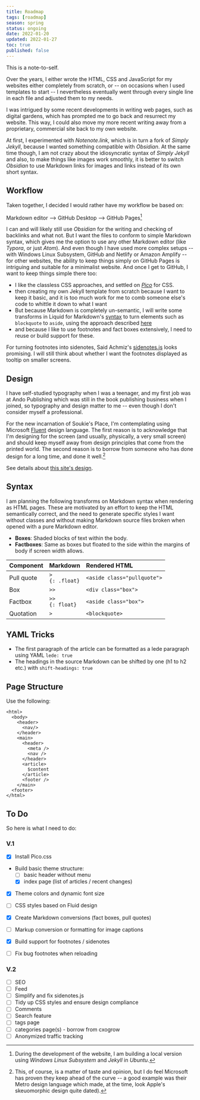 ```yaml
---
title: Roadmap
tags: [roadmap]
season: spring
status: ongoing
date: 2022-01-20
updated: 2022-01-27
toc: true
published: false
---
```


This is a note-to-self.

Over the years, I either wrote the HTML, CSS and JavaScript for my websites either completely from scratch, or -- on occasions when I used templates to start -- I nevertheless eventually went through every single line in each file and adjusted them to my needs.

I was intrigued by some recent developments in writing web pages, such as digital gardens, which has prompted me to go back and resurrect my website. This way, I could also move my more recent writing away from a proprietary, commercial site back to my own website.

At first, I experimented with _Notenote.link_, which is in turn a fork of _Simply Jekyll_, because I wanted something compatible with _Obsidian_. At the same time though, I am not crazy about the idiosyncratic syntax of _Simply Jekyll_ and also, to make things like images work smoothly, it is better to switch _Obsidian_ to use Markdown links for images and links instead of its own short syntax.

## Workflow

Taken together, I decided I would rather have my workflow be based on:

Markdown editor --> GitHub Desktop --> GitHub Pages[^local]

[^local]: During the development of the website, I am building a local version using _Windows Linux Subsystem_ and _Jekyll_ in _Ubuntu_.

I can and will likely still use _Obsidian_ for the writing and checking of backlinks and what not. But I want the files to conform to simple Markdown syntax, which gives me the option to use any other Markdown editor (like _Typora_, or just _Atom_). And even though I have used more complex setups -- with Windows Linux Subsystem, GitHub and Netlify or Amazon Amplify -- for other websites, the ability to keep things simply on GitHub Pages is intriguing and suitable for a minimalist website. And once I get to GitHub, I want to keep things simple there too:

- I like the classless CSS approaches, and settled on _[Pico](https://picocss.com)_ for CSS.
- then creating my own Jekyll template from scratch because I want to keep it basic, and it is too much  work for me to comb someone else's code to whittle it down to what I want
- But because Markdown is completely un-semantic, I will write some transforms in Liquid for Markdown's [syntax](#syntax) to turn elements such as `blockquote` to `aside`, using the approach described [here](https://alexgude.com/blog/custom-markdown-for-github-pages/)
- and because I like to use footnotes and fact boxes extensively, I need to reuse or build support for these.

For turning footnotes into sidenotes, Said Achmiz's [sidenotes.js](https://gist.github.com/mandarg/c37ea778a1b3cd4947dfa2dd66ef7d12) looks promising. I will still think about whether I want the footnotes displayed as tooltip on smaller screens.

## Design

I have self-studied typography when I was a teenager, and my first job was at Ando Publishing which was still in the book publishing business when I joined, so typography and design matter to me -- even though I don't consider myself a professional.

For the new incarnation of Soukie's Place, I'm contemplating using Microsoft [Fluent](https://www.microsoft.com/design/fluent/) design language. The first reason is to acknowledge that I'm designing for the screen (and usually, physically, a very small screen) and should keep myself away from design principles that come from the printed world. The second reason is to borrow from someone who has done design for a long time, and done it well.[^msft]

[^msft]: This, of course, is a matter of taste and opinion, but I do feel Microsoft has proven they keep ahead of the curve -- a good example was their Metro design language which made, at the time, look Apple's skeuomorphic design quite dated).

See details about [this site's design](soukies-place-design).

## Syntax

I am planning the following transforms on Markdown syntax when rendering as HTML pages. These are motivated by an effort to keep the HTML semantically correct, and the need to generate specific styles I want without classes and without making Markdown source files broken when opened with a pure Markdown editor.

- **Boxes**: Shaded blocks of text within the body.
- **Factboxes**: Same as boxes but floated to the side within the margins of body if screen width allows.

| Component  | Markdown  | Rendered HTML               |
| :--------  | :-------- | :-------------------------- |
| Pull quote | `>  `<br />`{: .float}` | `<aside class="pullquote">` |
| Box        | `>> `     | `<div class="box">`         |
| Factbox    | `>> `<br />`{: float}`  | `<aside class="box">`       |
| Quotation  | `> `      | `<blockquote>`              |

## YAML Tricks

- The first paragraph of the article can be formatted as a lede paragraph using YAML `lede: true`
- The headings in the source Markdown can be shifted by one (h1 to h2 etc.) with `shift-headings: true`

## Page Structure

Use the following:

````
<html>
  <body>
    <header>
	  <nav/>
	</header>
  	<main>
	  <header>
	    <meta />
		<nav />
	  </header>
	  <article>
	    $content
	  </article>
	  <footer />
	</main>
  <footer>
</html>
````


## To Do

So here is what I need to do:

### V.1

- [X] Install Pico.css
- Build basic theme structure:
	- [ ] basic header without menu
	- [X] index page (list of articles / recent changes)
- [X] Theme colors and dynamic font size
- [ ] CSS styles based on  Fluid design
- [X] Create Markdown conversions (fact boxes, pull quotes)
- [ ] Markup conversion or formatting for image captions
- [X] Build support for footnotes / sidenotes
- [ ] Fix bug footnotes when reloading


### V.2
- [ ] SEO
- [ ] Feed
- [ ] Simplify and fix sidenotes.js
- [ ] Tidy up CSS styles and ensure design compliance
- [ ] Comments
- [ ] Search feature
- [ ] tags page
- [ ] categories page(s) - borrow from cxogrow
- [ ] Anonymized traffic tracking
